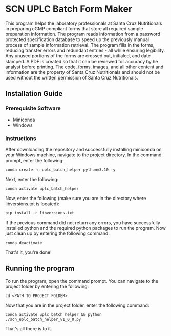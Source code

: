 # SCN UPLC Batch Form Maker
This program helps the laboratory professionals at Santa Cruz Nutritionals in preparing cGMP compliant forms that store all required sample preparation information. The program reads information from a password protected specification database to speed up the previously manual process of sample information retrieval. The program fills in the forms, reducing transfer errors and redundant entries - all while ensuring legibility. Any unused portions of the forms are crossed out, initialed, and date stamped. A PDF is created so that it can be reviewed for accuracy by he analyst before printing. The code, forms, images, and all other content and information are the property of Santa Cruz Nutritionals and should not be used without the written permission of Santa Cruz Nutritionals.

## Installation Guide
### Prerequisite Software
<ul>
<li>Miniconda</li>
<li>Windows</li>
</ul>

### Instructions
After downloading the repository and successfully installing miniconda on your Windows machine, navigate to the project directory. In the command prompt, enter the following:
```
conda create -n uplc_batch_helper python=3.10 -y
```

Next, enter the following:
```
conda activate uplc_batch_helper
```

Now, enter the following (make sure you are in the directory where libversions.txt is located):
```
pip install -r libversions.txt
```

If the previous command did not return any errors, you have successfully installed python and the required python packages to run the program. Now just clean up by entering the following command:
```
conda deactivate
```

That's it, you're done!

## Running the program
To run the program, open the command prompt. You can navigate to the project folder by entering the following:
```
cd <PATH TO PROJECT FOLDER>
```

Now that you are in the project folder, enter the following command:
```
conda activate uplc_batch_helper && python ./scn_uplc_batch_helper_v1_0_0.py
```
That's all there is to it.
